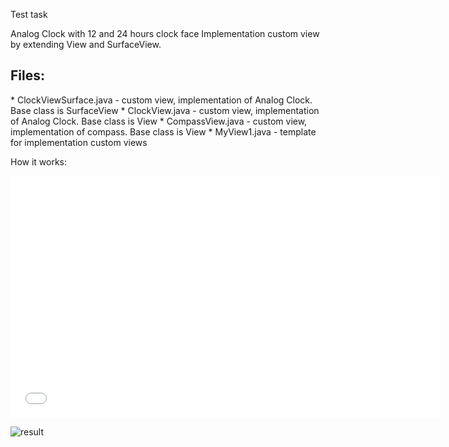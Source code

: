 Test task

Analog Clock with 12 and 24 hours clock face
Implementation custom view by extending View and SurfaceView.

<h2>Files:</h2>
* ClockViewSurface.java - custom view, implementation of Analog Clock. Base class is SurfaceView
* ClockView.java - custom view, implementation of Analog Clock. Base class is View
* CompassView.java - custom view, implementation of compass. Base class is View
* MyView1.java - template for implementation custom views

How it works:

<iframe width="688" height="387" src="//www.youtube.com/embed/V9FqYLeE6N0" frameborder="0" allowfullscreen></iframe>


<img alt="result"
       src="https://github.com/vovs/ClockView-on-SurfaceView/blob/master/data/clock_view_screen.jpg" />
